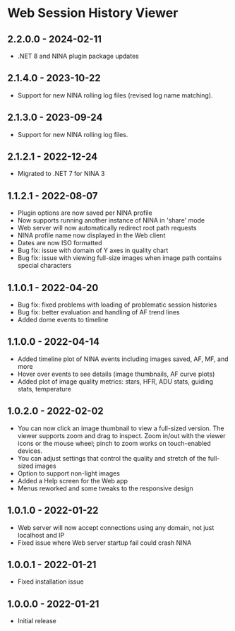 # Web Session History Viewer

## 2.2.0.0 - 2024-02-11
* .NET 8 and NINA plugin package updates

## 2.1.4.0 - 2023-10-22
* Support for new NINA rolling log files (revised log name matching).

## 2.1.3.0 - 2023-09-24
* Support for new NINA rolling log files.

## 2.1.2.1 - 2022-12-24
* Migrated to .NET 7 for NINA 3

## 1.1.2.1 - 2022-08-07
* Plugin options are now saved per NINA profile
* Now supports running another instance of NINA in 'share' mode
* Web server will now automatically redirect root path requests
* NINA profile name now displayed in the Web client
* Dates are now ISO formatted
* Bug fix: issue with domain of Y axes in quality chart
* Bug fix: issue with viewing full-size images when image path contains special characters

## 1.1.0.1 - 2022-04-20
* Bug fix: fixed problems with loading of problematic session histories
* Bug fix: better evaluation and handling of AF trend lines
* Added dome events to timeline

## 1.1.0.0 - 2022-04-14
* Added timeline plot of NINA events including images saved, AF, MF, and more
* Hover over events to see details (image thumbnails, AF curve plots)
* Added plot of image quality metrics: stars, HFR, ADU stats, guiding stats, temperature

## 1.0.2.0 - 2022-02-02
* You can now click an image thumbnail to view a full-sized version.  The viewer supports zoom and drag to inspect.  Zoom in/out with the viewer icons or the mouse wheel; pinch to zoom works on touch-enabled devices.
* You can adjust settings that control the quality and stretch of the full-sized images
* Option to support non-light images
* Added a Help screen for the Web app
* Menus reworked and some tweaks to the responsive design

## 1.0.1.0 - 2022-01-22
* Web server will now accept connections using any domain, not just localhost and IP
* Fixed issue where Web server startup fail could crash NINA

## 1.0.0.1 - 2022-01-21
* Fixed installation issue

## 1.0.0.0 - 2022-01-21
* Initial release
